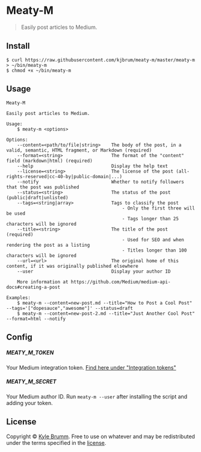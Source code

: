 # Meaty-M

> Easily post articles to Medium.


## Install

```
$ curl https://raw.githubusercontent.com/kjbrum/meaty-m/master/meaty-m > ~/bin/meaty-m
$ chmod +x ~/bin/meaty-m
```


## Usage

```
Meaty-M

Easily post articles to Medium.

Usage:
    $ meaty-m <options>

Options:
    --content=<path/to/file|string>    The body of the post, in a valid, semantic, HTML fragment, or Markdown (required)
    --format=<string>                  The format of the "content" field (markdown|html) (required)
    --help                             Display the help text
    --license=<string>                 The license of the post (all-rights-reserved|cc-40-by|public-domain|...)
    --notify                           Whether to notify followers that the post was published
    --status=<string>                  The status of the post (public|draft|unlisted)
    --tags=<string|array>              Tags to classify the post
                                           - Only the first three will be used
                                           - Tags longer than 25 characters will be ignored
    --title=<string>                   The title of the post (required)
                                           - Used for SEO and when rendering the post as a listing
                                           - Titles longer than 100 characters will be ignored
    --url=<url>                        The original home of this content, if it was originally published elsewhere
    --user                             Display your author ID

    More information at https://github.com/Medium/medium-api-docs#creating-a-post

Examples:
    $ meaty-m --content=new-post.md --title="How to Post a Cool Post" --tags='["dopesauce","awesome"]' --status=draft
    $ meaty-m --content=new-post-2.md --title="Just Another Cool Post" --format=html --notify
```


## Config

##### MEATY_M_TOKEN

Your Medium integration token. [Find here under "Integration tokens"](https://medium.com/me/settings)

##### MEATY_M_SECRET

Your Medium author ID. Run `meaty-m --user` after installing the script and adding your token.


## License

Copyright © [Kyle Brumm](http://kylebrumm.com). Free to use on whatever and may be redistributed under the terms specified in the [license](LICENSE.md).

